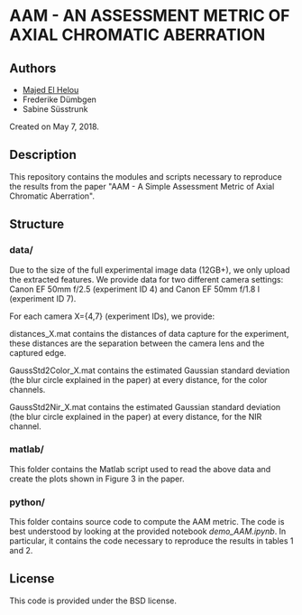 # AAM - AN ASSESSMENT METRIC OF AXIAL CHROMATIC ABERRATION

## Authors

- [Majed El Helou](http://majedelhelou.github.io/)
- Frederike Dümbgen
- Sabine Süsstrunk

Created on May 7, 2018.

## Description 

This repository contains the modules and scripts necessary to reproduce the results from the paper "AAM - A Simple Assessment Metric of Axial Chromatic Aberration". 

## Structure

### data/

Due to the size of the full experimental image data (12GB+), we only upload the extracted features. We provide data for two different camera settings: Canon EF 50mm f/2.5 (experiment ID 4) and Canon EF 50mm f/1.8 I (experiment ID 7).

For each camera X={4,7} (experiment IDs), we provide:

distances_X.mat
contains the distances of data capture for the experiment, these distances are the separation between the camera lens and the captured edge.

GaussStd2Color_X.mat
contains the estimated Gaussian standard deviation (the blur circle explained in the paper) at every distance, for the color channels.

GaussStd2Nir_X.mat
contains the estimated Gaussian standard deviation (the blur circle explained in the paper) at every distance, for the NIR channel.

### matlab/

This folder contains the Matlab script used to read the above data and create the plots shown in Figure 3 in the paper. 

### python/

This folder contains source code to compute the AAM metric. The code is best understood by looking at the provided notebook _demo_AAM.ipynb_. In particular, it contains the code necessary to reproduce the results in tables 1 and 2. 

## License 

This code is provided under the BSD license. 
